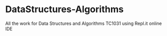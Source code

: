 # DataStructures-Algorithms
All the work for Data Structures and Algorithms TC1031 using Repl.it online IDE
